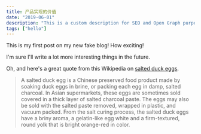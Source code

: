 ```yaml
---
title: 产品实现的价值
date: "2019-06-01"
description: "This is a custom description for SEO and Open Graph purposes, rather than the default generated excerpt. Simply add a description field to the frontmatter.This is a custom description for SEO and Open Graph purposes, rather than the default generated excerpt. Simply add a description field to the frontmatter.This is a custom description for SEO and Open Graph purposes, rather than the default generated excerpt. Simply add a description field to the frontmatter.This is a custom description for SEO and Open Graph purposes, rather than the default generated excerpt. Simply add a description field to the frontmatter."
tags: ["hello"]
---
```


This is my first post on my new fake blog! How exciting!

I'm sure I'll write a lot more interesting things in the future.

Oh, and here's a great quote from this Wikipedia on
[salted duck eggs](http://en.wikipedia.org/wiki/Salted_duck_egg).

> A salted duck egg is a Chinese preserved food product made by soaking duck
> eggs in brine, or packing each egg in damp, salted charcoal. In Asian
> supermarkets, these eggs are sometimes sold covered in a thick layer of salted
> charcoal paste. The eggs may also be sold with the salted paste removed,
> wrapped in plastic, and vacuum packed. From the salt curing process, the
> salted duck eggs have a briny aroma, a gelatin-like egg white and a
> firm-textured, round yolk that is bright orange-red in color.

